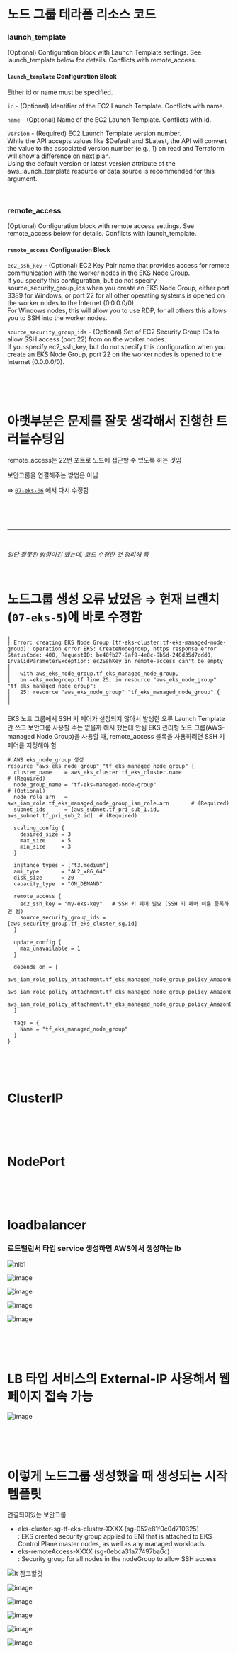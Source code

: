 # 노드 그룹 테라폼 리소스 코드

### launch_template
(Optional) Configuration block with Launch Template settings. See launch_template below for details. Conflicts with remote_access. <br>

#### `launch_template` Configuration Block <br>
Either id or name must be specified. <br>

`id` - (Optional) Identifier of the EC2 Launch Template. Conflicts with name. <br>

`name` - (Optional) Name of the EC2 Launch Template. Conflicts with id. <br>

`version` - (Required) EC2 Launch Template version number. <br>
While the API accepts values like $Default and $Latest, the API will convert the value to the associated version number (e.g., 1) on read and Terraform will show a difference on next plan. <br>
Using the default_version or latest_version attribute of the aws_launch_template resource or data source is recommended for this argument.

<br>

### remote_access 
(Optional) Configuration block with remote access settings. See remote_access below for details. Conflicts with launch_template. <br>

#### `remote_access` Configuration Block <br>
`ec2_ssh_key` - (Optional) EC2 Key Pair name that provides access for remote communication with the worker nodes in the EKS Node Group. <br>
If you specify this configuration, but do not specify source_security_group_ids when you create an EKS Node Group, either port 3389 for Windows, or port 22 for all other operating systems is opened on the worker nodes to the Internet (0.0.0.0/0). <br>
For Windows nodes, this will allow you to use RDP, for all others this allows you to SSH into the worker nodes. <br>

`source_security_group_ids` - (Optional) Set of EC2 Security Group IDs to allow SSH access (port 22) from on the worker nodes. <br>
If you specify ec2_ssh_key, but do not specify this configuration when you create an EKS Node Group, port 22 on the worker nodes is opened to the Internet (0.0.0.0/0).

<br>
<br>
<br>

# 아랫부분은 문제를 잘못 생각해서 진행한 트러블슈팅임

remote_access는 22번 포트로 노드에 접근할 수 있도록 하는 것임 <br>

보안그룹을 연결해주는 방법은 아님 <br>

⇒ [`07-eks-06`](https://github.com/hj-s18/terraform-aws/tree/07-eks-6) 에서 다시 수정함


<br>
<br>
<br>

---

<br>

*일단 잘못된 방향이긴 했는데, 코드 수정한 것 정리해 둠*

<br>

# 노드그룹 생성 오류 났었음 ⇒ 현재 브랜치(`07-eks-5`)에 바로 수정함

```
╷
│ Error: creating EKS Node Group (tf-eks-cluster:tf-eks-managed-node-group): operation error EKS: CreateNodegroup, https response error StatusCode: 400, RequestID: be40fb27-9af9-4e8c-9b5d-240d35d7cdd0, InvalidParameterException: ec2SshKey in remote-access can't be empty
│
│   with aws_eks_node_group.tf_eks_managed_node_group,
│   on ✏️eks_nodegroup.tf line 25, in resource "aws_eks_node_group" "tf_eks_managed_node_group":
│   25: resource "aws_eks_node_group" "tf_eks_managed_node_group" {
│
╵
```

EKS 노드 그룹에서 SSH 키 페어가 설정되지 않아서 발생한 오류
Launch Template 안 쓰고 보안그룹 사용할 수는 없을까 해서 했는데 안됨
EKS 관리형 노드 그룹(AWS-managed Node Group)을 사용할 때, remote_access 블록을 사용하려면 SSH 키 페어를 지정해야 함

```
# AWS eks_node_group 생성
resource "aws_eks_node_group" "tf_eks_managed_node_group" {
  cluster_name    = aws_eks_cluster.tf_eks_cluster.name                       # (Required)
  node_group_name = "tf-eks-managed-node-group"                               # (Optional)
  node_role_arn   = aws_iam_role.tf_eks_managed_node_group_iam_role.arn       # (Required)
  subnet_ids      = [aws_subnet.tf_pri_sub_1.id, aws_subnet.tf_pri_sub_2.id]  # (Required)

  scaling_config {
    desired_size = 3
    max_size     = 5
    min_size     = 3
  }

  instance_types = ["t3.medium"]
  ami_type       = "AL2_x86_64"
  disk_size      = 20
  capacity_type  = "ON_DEMAND"

  remote_access {
    ec2_ssh_key = "my-eks-key"   # SSH 키 페어 필요 (SSH 키 페어 이름 등록하면 됨)
    source_security_group_ids = [aws_security_group.tf_eks_cluster_sg.id]
  }

  update_config {
    max_unavailable = 1
  }

  depends_on = [
    aws_iam_role_policy_attachment.tf_eks_managed_node_group_policy_AmazonEKSWorkerNodePolicy,
    aws_iam_role_policy_attachment.tf_eks_managed_node_group_policy_AmazonEKS_CNI_Policy,
    aws_iam_role_policy_attachment.tf_eks_managed_node_group_policy_AmazonEC2ContainerRegistryReadOnly,
  ]

  tags = {
    Name = "tf_eks_managed_node_group"
  }
}
```

<br>
<br>
<br>

# ClusterIP

<br>
<br>
<br>

# NodePort

<br>
<br>
<br>

# loadbalancer

### 로드밸런서 타입 service 생성하면 AWS에서 생성하는 lb

![nlb1](https://github.com/user-attachments/assets/1abdf2c2-9674-43ca-a36e-c830b27ef066)

![image](https://github.com/user-attachments/assets/9d819d60-2124-42f2-b9da-29b1db7b4fcd)

![image](https://github.com/user-attachments/assets/f4d8a0a0-4e53-4d35-a8cb-23809070a6bc)

![image](https://github.com/user-attachments/assets/ed967157-6035-4e2c-8bbb-7b10ef5a8b63)

![image](https://github.com/user-attachments/assets/efc5657f-263e-47c3-9e65-9b32c85f6bc9)

<br>
<br>
<br>

# LB 타입 서비스의 External-IP 사용해서 웹페이지 접속 가능

![image](https://github.com/user-attachments/assets/62f4565d-71fe-4e36-86f6-23bc3f1f6793)

<br>
<br>
<br>

# 이렇게 노드그룹 생성했을 때 생성되는 시작 템플릿

연결되어있는 보안그룹 <br>
- eks-cluster-sg-tf-eks-cluster-XXXX (sg-052e81f0c0d710325) <br>
  : EKS created security group applied to ENI that is attached to EKS Control Plane master nodes, as well as any managed workloads. <br>
- eks-remoteAccess-XXXX (sg-0ebca31a77497ba6c) <br>
  : Security group for all nodes in the nodeGroup to allow SSH access <br>

![lt 참고할것](https://github.com/user-attachments/assets/e3627099-0ef2-4a62-8ada-681470866199)

![image](https://github.com/user-attachments/assets/8e53db4b-53fe-4374-9a0a-5e288fe91390)

![image](https://github.com/user-attachments/assets/69e47bee-b844-4de4-a923-1dd478842760)

![image](https://github.com/user-attachments/assets/2c58ef9f-d918-4efb-80d6-2d6ce2f3b5d1)

![image](https://github.com/user-attachments/assets/4291ca3e-3ac4-4226-a84e-007dcb055da9)

![image](https://github.com/user-attachments/assets/9150fa75-fca4-4498-87d9-d9c9ee13b59b)

